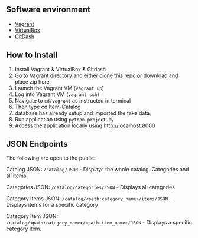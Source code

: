 ## Software environment  
- [Vagrant](https://www.vagrantup.com/)
- [VirtualBox](https://www.virtualbox.org/wiki/Downloads)
- [GitDash](https://git-scm.com/downloads)

## How to Install
1. Install Vagrant & VirtualBox & Gitdash
2. Go to Vagrant directory and either clone this repo or download and place zip here
3. Launch the Vagrant VM (`vagrant up`)
4. Log into Vagrant VM (`vagrant ssh`)
5. Navigate to `cd/vagrant` as instructed in terminal
6. Then type cd Item-Catalog
7. database has already setup and imported the fake data,
8. Run application using `python project.py`
9. Access the application locally using http://localhost:8000



## JSON Endpoints
The following are open to the public:

Catalog JSON: `/catalog/JSON`
    - Displays the whole catalog. Categories and all items.

Categories JSON: `/catalog/categories/JSON`
    - Displays all categories

Category Items JSON: `/catalog/<path:category_name>/items/JSON`
    - Displays items for a specific category

Category Item JSON: `/catalog/<path:category_name>/<path:item_name>/JSON`
    - Displays a specific category item.
